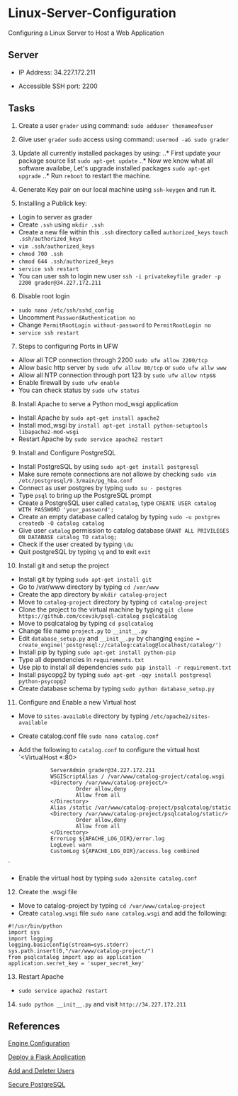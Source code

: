 # Linux-Server-Configuration

Configuring a Linux Server to Host a Web Application

## Server

* IP Address: 34.227.172.211

* Accessible SSH port: 2200

## Tasks

1. Create a user `grader` using command: `sudo adduser thenameofuser`

2. Give user `grader` `sudo` access using command: `usermod -aG sudo grader`

3. Update all currently installed packages by using:
..* First update your package source list `sudo apt-get update`
..* Now we know what all software availabe, Let's upgrade installed packages `sudo apt-get upgrade`
..* Run `reboot` to restart the machine.

4. Generate Key pair on our local machine using `ssh-keygen` and run it.

5. Installing a Publick key:
* Login to server as grader
* Create `.ssh` using `mkdir .ssh`
* Create a new file within this `.ssh` directory called `authorized_keys` `touch .ssh/authorized_keys`
* `vim .ssh/authorized_keys`
* `chmod 700 .ssh`
* `chmod 644 .ssh/authorized_keys`
* `service ssh restart`
* You can user ssh to login new user `ssh -i privatekeyfile grader -p 2200 grader@34.227.172.211`

6. Disable root login
* `sudo nano /etc/ssh/sshd_config`
* Uncomment `PasswordAuthentication no`
* Change `PermitRootLogin without-password` to `PermitRootLogin no`
* `service ssh restart`

7. Steps to configuring Ports in UFW
* Allow all TCP connection through 2200 `sudo ufw allow 2200/tcp`
* Allow basic http server by `sudo ufw allow 80/tcp` or `sudo ufw allw www`
* Allow all NTP connection through port 123 by `sudo ufw allow ntp`ss
* Enable firewall by `sudo ufw enable`
* You can check status by `sudo ufw status`

8. Install Apache to serve a Python mod_wsgi application
* Install Apache by `sudo apt-get install apache2`
* Install mod_wsgi by `install apt-get install python-setuptools libapache2-mod-wsgi`
* Restart Apache by `sudo service apache2 restart`

9. Install and Configure PostgreSQL
* Install PostgreSQL by using `sudo apt-get install postgresql`
* Make sure remote connections are not allowe by checking `sudo vim /etc/postgresql/9.3/main/pg_hba.conf`
* Connect as user postgres by typing `sudo su - postgres`
* Type `psql` to bring up the PostgreSQL prompt
* Create a PostgreSQL user called `catalog`, type `CREATE USER catalog WITH PASSWORD 'your_password';`
* Create an empty database called catalog by typing `sudo -u postgres createdb -O catalog catalog`
* Give user `catalog` permission to catalog database `GRANT ALL PRIVILEGES ON DATABASE catalog TO catalog;`
* Check if the user created by typing `\du`
* Quit postgreSQL by typing `\q` and to exit `exit`

10. Install git and setup the project
* Install git by typing `sudo apt-get install git`
* Go to /var/www directory by typing `cd /var/www`
* Create the app directory by `mkdir catalog-project`
* Move to `catalog-project` directory by typing `cd catalog-project`
* Clone the project to the virtual machine by typing `git clone https://github.com/ccevik/psql-catalog psqlcatalog`
* Move to psqlcatalog by typing `cd psqlcatalog`
* Change file  name `project.py` to `__init__.py`
* Edit `database_setup.py` and `__init__.py` by changing
  `engine = create_engine('postgresql://catalog:catalog@localhost/catalog/')`
* Install pip by typing `sudo apt-get install python-pip`
* Type all dependencies in `requirements.txt`
* Use pip to install all dependencies `sudo pip install -r requirement.txt`
* Install psycopg2 by typing `sudo apt-get -qqy install postgresql python-psycopg2`
* Create database schema by typing `sudo python database_setup.py`

11. Configure and Enable a new Virtual host
* Move to `sites-available` directory by typing `/etc/apache2/sites-available`
* Create catalog.conf file `sudo nano catalog.conf`
* Add the following to `catalog.conf` to configure the virtual host
  `<VirtualHost *:80>

                ServerAdmin grader@34.227.172.211
                WSGIScriptAlias / /var/www/catalog-project/catalog.wsgi
                <Directory /var/www/catalog-project/>
                        Order allow,deny
                        Allow from all
                </Directory>
                Alias /static /var/www/catalog-project/psqlcatalog/static
                <Directory /var/www/catalog-project/psqlcatalog/static/>
                        Order allow,deny
                        Allow from all
                </Directory>
                ErrorLog ${APACHE_LOG_DIR}/error.log
                LogLevel warn
                CustomLog ${APACHE_LOG_DIR}/access.log combined
</VirtualHost>

`
* Enable the virtual host by typing `sudo a2ensite catalog.conf`

12. Create the .wsgi file
* Move to catalog-project by typing `cd /var/www/catalog-project`
* Create `catalog.wsgi` file `sudo nano catalog.wsgi` and add the following:
```
#!/usr/bin/python
import sys
import logging
logging.basicConfig(stream=sys.stderr)
sys.path.insert(0,"/var/www/catalog-project/")
from psqlcatalog import app as application
application.secret_key = 'super_secret_key'
```

13. Restart Apache
* `sudo service apache2 restart`

14. `sudo python __init__.py` and visit `http://34.227.172.211`

## References
[Engine Configuration](http://docs.sqlalchemy.org/en/latest/core/engines.html)

[Deploy a Flask Application](https://www.digitalocean.com/community/tutorials/how-to-deploy-a-flask-application-on-an-ubuntu-vps)

[Add and Deleter Users](https://wwrw.digitalocean.com/community/tutorials/how-to-add-and-delete-users-on-an-ubuntu-14-04-vps)

[Secure PostgreSQL](https://www.digitalocean.com/community/tutorials/how-to-secure-postgresql-on-an-ubuntu-vps)
